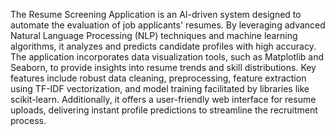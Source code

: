 The Resume Screening Application is an AI-driven system designed to automate the evaluation of job applicants' resumes. By leveraging advanced Natural Language Processing (NLP) techniques and machine learning algorithms, it analyzes and predicts candidate profiles with high accuracy. The application incorporates data visualization tools, such as Matplotlib and Seaborn, to provide insights into resume trends and skill distributions. Key features include robust data cleaning, preprocessing, feature extraction using TF-IDF vectorization, and model training facilitated by libraries like scikit-learn. Additionally, it offers a user-friendly web interface for resume uploads, delivering instant profile predictions to streamline the recruitment process.
